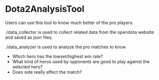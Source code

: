 # Dota2AnalysisTool
Users can use this tool to know much better of the pro players.

./data_collector is used to collect related data from the opendota website and saved as json files.

./data_analyzer is used to analyze the pro matches to know 

- Which hero has the lowset/highest win rate?
- What kind of heros used by opponents are good to play against the selected hero?
- Does side really affect the match?
